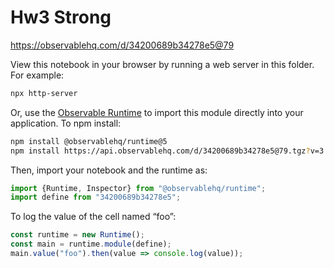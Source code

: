 # Hw3 Strong

https://observablehq.com/d/34200689b34278e5@79

View this notebook in your browser by running a web server in this folder. For
example:

~~~sh
npx http-server
~~~

Or, use the [Observable Runtime](https://github.com/observablehq/runtime) to
import this module directly into your application. To npm install:

~~~sh
npm install @observablehq/runtime@5
npm install https://api.observablehq.com/d/34200689b34278e5@79.tgz?v=3
~~~

Then, import your notebook and the runtime as:

~~~js
import {Runtime, Inspector} from "@observablehq/runtime";
import define from "34200689b34278e5";
~~~

To log the value of the cell named “foo”:

~~~js
const runtime = new Runtime();
const main = runtime.module(define);
main.value("foo").then(value => console.log(value));
~~~
